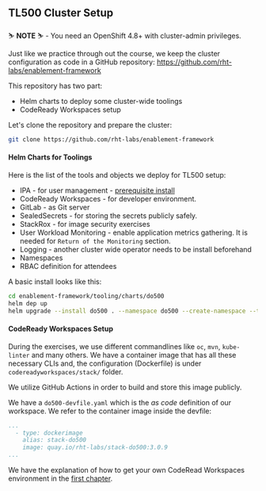 ## TL500 Cluster Setup

<p class="warn">
    ⛷️ <b>NOTE</b> ⛷️ - You need an OpenShift 4.8+ with cluster-admin privileges.
</p>

Just like we practice through out the course, we keep the cluster configuration as code in a GitHub repository: https://github.com/rht-labs/enablement-framework

This repository has two part:
- Helm charts to deploy some cluster-wide toolings
- CodeReady Workspaces setup

Let's clone the repository and prepare the cluster:

```bash
git clone https://github.com/rht-labs/enablement-framework
```

#### Helm Charts for Toolings

Here is the list of the tools and objects we deploy for TL500 setup:

* IPA - for user management - [prerequisite install](https://github.com/redhat-cop/containers-quickstarts/tree/master/ipa-server)
* CodeReady Workspaces - for developer environment.
* GitLab - as Git server
* SealedSecrets - for storing the secrets publicly safely. 
* StackRox - for image security exercises
* User Workload Monitoring - enable application metrics gathering. It is needed for `Return of the Monitoring` section.
* Logging - another cluster wide operator needs to be install beforehand
* Namespaces
* RBAC definition for attendees

A basic install looks like this:

```bash
cd enablement-framework/tooling/charts/do500
helm dep up
helm upgrade --install do500 . --namespace do500 --create-namespace --timeout=15m
```

#### CodeReady Workspaces Setup

During the exercises, we use different commandlines like `oc`, `mvn`, `kube-linter` and many others. We have a container image that has all these necessary CLIs and, the configuration (Dockerfile) is under `codereadyworkspaces/stack/` folder.

We utilize GitHub Actions in order to build and store this image publicly. 

We have a `do500-devfile.yaml` which is the _as code_ definition of our workspace. We refer to the container image inside the devfile:

```yaml
...
  - type: dockerimage
    alias: stack-do500
    image: quay.io/rht-labs/stack-do500:3.0.9
...
```

We have the explanation of how to get your own CodeRead Workspaces environment in the [first chapter](1-the-manual-menace/1-the-basics).